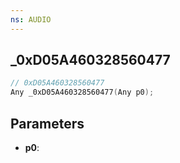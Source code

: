 ```yaml
---
ns: AUDIO
---
```

## _0xD05A460328560477

```c
// 0xD05A460328560477
Any _0xD05A460328560477(Any p0);
```

## Parameters
* **p0**:
